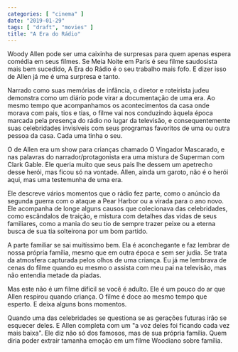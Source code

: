 ```yaml
---
categories: [ "cinema" ]
date: "2019-01-29"
tags: [ "draft", "movies" ]
title: "A Era do Rádio"
---
```

Woody Allen pode ser uma caixinha de surpresas para quem apenas espera comédia em seus filmes. Se Meia Noite em Paris é seu filme saudosista mais bem sucedido, A Era do Rádio é o seu trabalho mais fofo. E dizer isso de Allen já me é uma surpresa e tanto.

Narrado como suas memórias de infância, o diretor e roteirista judeu demonstra como um diário pode virar a documentação de uma era. Ao mesmo tempo que acompanhamos os acontecimentos da casa onde morava com pais, tios e tias, o filme vai nos conduzindo àquela época marcada pela presença do rádio no lugar da televisão, e consequentemente suas celebridades invisíveis com seus programas favoritos de uma ou outra pessoa da casa. Cada uma tinha o seu.

O de Allen era um show para crianças chamado O Vingador Mascarado, e nas palavras do narrador/protagonista era uma mistura de Superman com Clark Gable. Ele queria muito que seus pais lhe dessem um apetrecho desse herói, mas ficou só na vontade. Allen, ainda um garoto, não é o herói aqui, mas uma testemunha de uma era.

Ele descreve vários momentos que o rádio fez parte, como o anúncio da segunda guerra com o ataque a Pear Harbor ou a virada para o ano novo. Ele acompanha de longe alguns causos que colecionava das celebridades, como escândalos de traição, e mistura com detalhes das vidas de seus familiares, como a mania do seu tio de sempre trazer peixe ou a eterna busca de sua tia solteirona por um bom partido.

A parte familiar se sai muitíssimo bem. Ela é aconchegante e faz lembrar de nossa própria família, mesmo que em outra época e sem ser judia. Se trata da atmosfera capturada pelos olhos de uma criança. Eu já me lembrava de cenas do filme quando eu mesmo o assista com meu pai na televisão, mas não entendia metade da piadas.

Mas este não é um filme difícil se você é adulto. Ele é um pouco do ar que Allen respirou quando criança. O filme é doce ao mesmo tempo que esperto. E deixa alguns bons momentos.

Quando uma das celebridades se questiona se as gerações futuras irão se esquecer deles. E Allen completa com um "a voz deles foi ficando cada vez mais baixa". Ele diz não só dos famosos, mas de sua própria família. Quem diria poder extrair tamanha emoção em um filme Woodiano sobre família.
